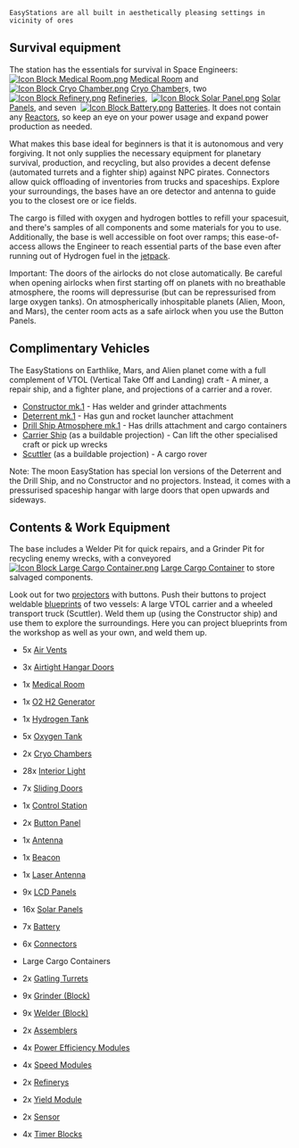     
    EasyStations are all built in aesthetically pleasing settings in vicinity of ores
    

## Survival equipment

The station has the essentials for survival in Space Engineers:  [![Icon Block Medical Room.png](https://spaceengineers.wiki.gg/images/thumb/Icon_Block_Medical_Room.png/21px-Icon_Block_Medical_Room.png?a9d978)](https://spaceengineers.wiki.gg/wiki/Medical_Room "Medical Room") [Medical Room](https://spaceengineers.wiki.gg/wiki/Medical_Room "Medical Room") and  [![Icon Block Cryo Chamber.png](https://spaceengineers.wiki.gg/images/thumb/Icon_Block_Cryo_Chamber.png/21px-Icon_Block_Cryo_Chamber.png?cc526a)](https://spaceengineers.wiki.gg/wiki/Cryo_Chamber "Cryo Chamber") [Cryo Chamber](https://spaceengineers.wiki.gg/wiki/Cryo_Chamber "Cryo Chamber")s, two  [![Icon Block Refinery.png](https://spaceengineers.wiki.gg/images/thumb/Icon_Block_Refinery.png/21px-Icon_Block_Refinery.png?a9b68a)](https://spaceengineers.wiki.gg/wiki/Refinery "Refinery") [Refineries](https://spaceengineers.wiki.gg/wiki/Refinery "Refinery"),  [![Icon Block Solar Panel.png](https://spaceengineers.wiki.gg/images/thumb/Icon_Block_Solar_Panel.png/21px-Icon_Block_Solar_Panel.png?ded806)](https://spaceengineers.wiki.gg/wiki/Solar_Panel "Solar Panel") [Solar Panels](https://spaceengineers.wiki.gg/wiki/Solar_Panel "Solar Panel"), and seven  [![Icon Block Battery.png](https://spaceengineers.wiki.gg/images/thumb/Icon_Block_Battery.png/21px-Icon_Block_Battery.png?fc3f6b)](https://spaceengineers.wiki.gg/wiki/Battery "Battery") [Batteries](https://spaceengineers.wiki.gg/wiki/Battery "Battery"). It does not contain any [Reactors](https://spaceengineers.wiki.gg/wiki/Reactor "Reactor"), so keep an eye on your power usage and expand power production as needed.

What makes this base ideal for beginners is that it is autonomous and very forgiving. It not only supplies the necessary equipment for planetary survival, production, and recycling, but also provides a decent defense (automated turrets and a fighter ship) against NPC pirates. Connectors allow quick offloading of inventories from trucks and spaceships. Explore your surroundings, the bases have an ore detector and antenna to guide you to the closest ore or ice fields.

The cargo is filled with oxygen and hydrogen bottles to refill your spacesuit, and there's samples of all components and some materials for you to use. Additionally, the base is well accessible on foot over ramps; this ease-of-access allows the Engineer to reach essential parts of the base even after running out of Hydrogen fuel in the [jetpack](https://spaceengineers.wiki.gg/wiki/Jetpack "Jetpack").

Important: The doors of the airlocks do not close automatically. Be careful when opening airlocks when first starting off on planets with no breathable atmosphere, the rooms will depressurise (but can be repressurised from large oxygen tanks). On atmospherically inhospitable planets (Alien, Moon, and Mars), the center room acts as a safe airlock when you use the Button Panels.

## Complimentary Vehicles

The EasyStations on Earthlike, Mars, and Alien planet come with a full complement of VTOL (Vertical Take Off and Landing) craft - A miner, a repair ship, and a fighter plane, and projections of a carrier and a rover.

*   [Constructor mk.1](https://spaceengineers.wiki.gg/wiki/Constructor_mk.1 "Constructor mk.1") - Has welder and grinder attachments
*   [Deterrent mk.1](https://spaceengineers.wiki.gg/wiki/Deterrent_mk.1 "Deterrent mk.1") - Has gun and rocket launcher attachment
*   [Drill Ship Atmosphere mk.1](https://spaceengineers.wiki.gg/wiki/Drill_Ship_Atmosphere_mk.1 "Drill Ship Atmosphere mk.1") - Has drills attachment and cargo containers
*   [Carrier Ship](https://spaceengineers.wiki.gg/wiki/Carrier_Ship "Carrier Ship") (as a buildable projection) - Can lift the other specialised craft or pick up wrecks
*   [Scuttler](https://spaceengineers.wiki.gg/wiki/Scuttler "Scuttler") (as a buildable projection) - A cargo rover

Note: The moon EasyStation has special Ion versions of the Deterrent and the Drill Ship, and no Constructor and no projectors. Instead, it comes with a pressurised spaceship hangar with large doors that open upwards and sideways.

## Contents & Work Equipment

The base includes a Welder Pit for quick repairs, and a Grinder Pit for recycling enemy wrecks, with a conveyored  [![Icon Block Large Cargo Container.png](https://spaceengineers.wiki.gg/images/thumb/Icon_Block_Large_Cargo_Container.png/21px-Icon_Block_Large_Cargo_Container.png?b155ac)](https://spaceengineers.wiki.gg/wiki/Large_Cargo_Container "Large Cargo Container") [Large Cargo Container](https://spaceengineers.wiki.gg/wiki/Large_Cargo_Container "Large Cargo Container") to store salvaged components.

Look out for two [projectors](https://spaceengineers.wiki.gg/wiki/Projector "Projector") with buttons. Push their buttons to project weldable [blueprints](https://spaceengineers.wiki.gg/wiki/Blueprint "Blueprint") of two vessels: A large VTOL carrier and a wheeled transport truck (Scuttler). Weld them up (using the Constructor ship) and use them to explore the surroundings. Here you can project blueprints from the workshop as well as your own, and weld them up.

*   5x [Air Vents](https://spaceengineers.wiki.gg/wiki/Air_Vent "Air Vent")
*   3x [Airtight Hangar Doors](https://spaceengineers.wiki.gg/wiki/Airtight_Hangar_Door "Airtight Hangar Door")
*   1x [Medical Room](https://spaceengineers.wiki.gg/wiki/Medical_Room "Medical Room")
*   1x [O2 H2 Generator](https://spaceengineers.wiki.gg/wiki/O2_H2_Generator "O2 H2 Generator")
*   1x [Hydrogen Tank](https://spaceengineers.wiki.gg/wiki/Hydrogen_Tank "Hydrogen Tank")
*   5x [Oxygen Tank](https://spaceengineers.wiki.gg/wiki/Oxygen_Tank "Oxygen Tank")
*   2x [Cryo Chambers](https://spaceengineers.wiki.gg/wiki/Cryo_Chamber "Cryo Chamber")
*   28x [Interior Light](https://spaceengineers.wiki.gg/wiki/Interior_Light "Interior Light")
*   7x [Sliding Doors](https://spaceengineers.wiki.gg/wiki/Sliding_Door "Sliding Door")

*   1x [Control Station](https://spaceengineers.wiki.gg/wiki/Control_Station "Control Station")
*   2x [Button Panel](https://spaceengineers.wiki.gg/wiki/Button_Panel "Button Panel")
*   1x [Antenna](https://spaceengineers.wiki.gg/wiki/Antenna "Antenna")
*   1x [Beacon](https://spaceengineers.wiki.gg/wiki/Beacon "Beacon")
*   1x [Laser Antenna](https://spaceengineers.wiki.gg/wiki/Laser_Antenna "Laser Antenna")
*   9x [LCD Panels](https://spaceengineers.wiki.gg/wiki/LCD_Panels "LCD Panels")

*   16x [Solar Panels](https://spaceengineers.wiki.gg/wiki/Solar_Panel "Solar Panel")
*   7x [Battery](https://spaceengineers.wiki.gg/wiki/Battery "Battery")

*   6x [Connectors](https://spaceengineers.wiki.gg/wiki/Connector "Connector")
*   Large Cargo Containers
*   2x [Gatling Turrets](https://spaceengineers.wiki.gg/wiki/Gatling_Turret "Gatling Turret")
*   9x [Grinder (Block)](https://spaceengineers.wiki.gg/wiki/Grinder_\(Block\) "Grinder (Block)")
*   9x [Welder (Block)](https://spaceengineers.wiki.gg/wiki/Welder_\(Block\) "Welder (Block)")
*   2x [Assemblers](https://spaceengineers.wiki.gg/wiki/Assembler "Assembler")
*   4x [Power Efficiency Modules](https://spaceengineers.wiki.gg/wiki/Power_Efficiency_Module "Power Efficiency Module")
*   4x [Speed Modules](https://spaceengineers.wiki.gg/wiki/Speed_Module "Speed Module")
*   2x [Refinerys](https://spaceengineers.wiki.gg/wiki/Refinery "Refinery")
*   2x [Yield Module](https://spaceengineers.wiki.gg/wiki/Yield_Module "Yield Module")

*   2x [Sensor](https://spaceengineers.wiki.gg/wiki/Sensor "Sensor")
*   4x [Timer Blocks](https://spaceengineers.wiki.gg/wiki/Timer_Block "Timer Block")
